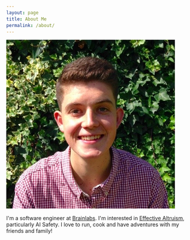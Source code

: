 ```yaml
---
layout: page
title: About Me
permalink: /about/
---
```


![A picture of me!](../images/headshot.jpeg)

I'm a software engineer at [Brainlabs](https://www.brainlabsdigital.com/). I'm interested in [Effective Altruism](https://www.effectivealtruism.org/), particularly AI Safety. I love to run, cook and have adventures with my friends and family!
